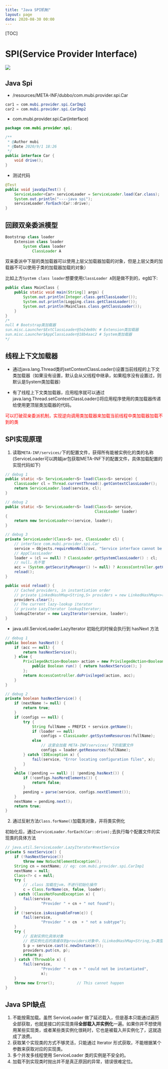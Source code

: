 ```yaml
---
title: "Java SPI机制"
layout: page
date: 2020-08-30 00:00
---
```


[TOC]

# SPI(Service Provider Interface)

![](../../content/java_utils/imgs/spi.png)

## Java Spi

* /resources/META-INF/dubbo/com.mubi.provider.spi.Car

```java
car1 = com.mubi.provider.spi.CarImp1
car2 = com.mubi.provider.spi.CarImp2
```

* com.mubi.provider.spi.Car(interface)

```java
package com.mubi.provider.spi;

/**
 * @Author mubi
 * @Date 2020/9/1 18:26
 */
public interface Car {
    void drive();
}
```

* 测试代码

```java
@Test
public void javaSpiTest() {
    ServiceLoader<Car> serviceLoader = ServiceLoader.load(Car.class);
    System.out.println("----java spi");
    serviceLoader.forEach(Car::drive);
}
```

## 回顾双亲委派模型

```java
Bootstrap class loader
    Extension class loader
        System class loader
            ClassLoader A
```

双亲委派中下层的类加载器可以使用上层父加载器加载的对象，但是上层父类的加载器不可以使用子类的加载器加载的对象）

比如上方`System class loader`想要使用`ClassLoader A`则是做不到的，eg如下:

```java
public class MainClass {
    public static void main(String[] args) {
        System.out.println(Integer.class.getClassLoader());
        System.out.println(Logging.class.getClassLoader());
        System.out.println(MainClass.class.getClassLoader());
    }
}
/*
null # Bootstrap类加载器
sun.misc.Launcher$ExtClassLoader@5e2de80c # Extension类加载器
sun.misc.Launcher$AppClassLoader@18b4aac2 # System类加载器
*/
```

## 线程上下文加载器

* 通过java.lang.Thread类的setContextClassLoader()设置当前线程的上下文类加载器（如果没有设置，默认会从父线程中继承，如果程序没有设置过，则默认是System类加载器）

* 有了线程上下文类加载器，应用程序就可以通过java.lang.Thread.setContextClassLoader()将应用程序使用的类加载器传递给使用更顶层类加载器的代码。

<font color='red'>可以打破双亲委派机制，实现逆向调用类加载器来加载当前线程中类加载器加载不到的类</font>

## SPI实现原理

1. 读取`META-INF/services/`下的配置文件，获得所有能被实例化的类的名称(ServiceLoader可以跨越jar包获取META-INF下的配置文件，具体加载配置的实现代码如下)

```java
// debug 1
public static <S> ServiceLoader<S> load(Class<S> service) {
    ClassLoader cl = Thread.currentThread().getContextClassLoader();
    return ServiceLoader.load(service, cl);
}

// debug 2
public static <S> ServiceLoader<S> load(Class<S> service,
                                        ClassLoader loader)
{
    return new ServiceLoader<>(service, loader);
}

// debug 3
private ServiceLoader(Class<S> svc, ClassLoader cl) {
    // interface com.mubi.provider.spi.Car
    service = Objects.requireNonNull(svc, "Service interface cannot be null");
    // AppClassLoader
    loader = (cl == null) ? ClassLoader.getSystemClassLoader() : cl;
    // null，先不管
    acc = (System.getSecurityManager() != null) ? AccessController.getContext() : null;
    reload();
}

public void reload() {
    // Cached providers, in instantiation order
    // private LinkedHashMap<String,S> providers = new LinkedHashMap<>();
    providers.clear();
    // The current lazy-lookup iterator
    // private LazyIterator lookupIterator;
    lookupIterator = new LazyIterator(service, loader);
}
```

* java.util.ServiceLoader.LazyIterator 初始化的时候会执行到 hasNext 方法

```java
// debug 1
public boolean hasNext() {
    if (acc == null) {
        return hasNextService();
    } else {
        PrivilegedAction<Boolean> action = new PrivilegedAction<Boolean>() {
            public Boolean run() { return hasNextService(); }
        };
        return AccessController.doPrivileged(action, acc);
    }
}

// debug 2
private boolean hasNextService() {
    if (nextName != null) {
        return true;
    }
    if (configs == null) {
        try {
            String fullName = PREFIX + service.getName();
            if (loader == null)
                configs = ClassLoader.getSystemResources(fullName);
            else
                // 这里会加载 META-INF/services/ 下的配置文件
                configs = loader.getResources(fullName);
        } catch (IOException x) {
            fail(service, "Error locating configuration files", x);
        }
    }
    while ((pending == null) || !pending.hasNext()) {
        if (!configs.hasMoreElements()) {
            return false;
        }
        pending = parse(service, configs.nextElement());
    }
    nextName = pending.next();
    return true;
}
```

2. 通过反射方法`Class.forName()`加载类对象，并将类实例化

初始化后，通过`serviceLoader.forEach(Car::drive);`去执行每个配置文件的实现类的具体方法

```java
// java.util.ServiceLoader.LazyIterator#nextService
private S nextService() {
    if (!hasNextService())
        throw new NoSuchElementException();
    String cn = nextName; // eg: com.mubi.provider.spi.CarImp1
    nextName = null;
    Class<?> c = null;
    try {
        // .class 加载在jvm，不进行初始化操作
        c = Class.forName(cn, false, loader);
    } catch (ClassNotFoundException x) {
        fail(service,
                "Provider " + cn + " not found");
    }
    if (!service.isAssignableFrom(c)) {
        fail(service,
                "Provider " + cn  + " not a subtype");
    }
    try {
        // 反射实例化具体对象
        // 把实例化后的类缓存到providers对象中，(LinkedHashMap<String,S>类型）然后返回实例对象
        S p = service.cast(c.newInstance());
        providers.put(cn, p);
        return p;
    } catch (Throwable x) {
        fail(service,
                "Provider " + cn + " could not be instantiated",
                x);
    }
    throw new Error();          // This cannot happen
}
```

## Java SPI缺点

1. 不能按需加载。虽然 ServiceLoader 做了延迟载入，但是基本只能通过遍历全部获取，也就是接口的实现类得**全部载入并实例化**一遍。如果你并不想使用用某些实现类，或者某些类实例化很耗时，它也是被载入并实例化了，这就造成了浪费。
2. 获取某个实现类的方式不够灵活，只能通过 Iterator 形式获取，不能根据某个参数来获取对应的实现类。
3. 多个并发多线程使用 ServiceLoader 类的实例是不安全的。
4. 加载不到实现类时抛出并不是真正原因的异常，错误很难定位。
